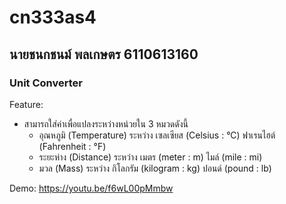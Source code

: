 # cn333as4 
## นายชนกชนม์ พลเกษตร 6110613160

### Unit Converter
Feature:
- สามารถใส่ค่าเพื่อแปลงระหว่างหน่วยใน 3 หมวดดังนี้
  - อุณหภูมิ (Temperature) ระหว่าง เซลเซียส (Celsius : °C) ฟาเรนไฮต์ (Fahrenheit : °F)
  - ระยะห่าง (Distance) ระหว่าง เมตร (meter : m) ไมล์ (mile : mi)
  - มวล (Mass) ระหว่าง กิโลกรัม (kilogram : kg) ปอนด์ (pound : lb)

Demo: https://youtu.be/f6wL00pMmbw

